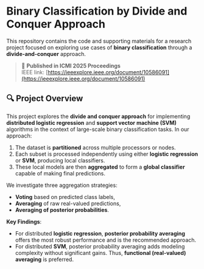 # Binary Classification by Divide and Conquer Approach

This repository contains the code and supporting materials for a research project focused on exploring use cases of **binary classification** through a **divide-and-conquer** approach.

> 📰 **Published in ICMI 2025 Proceedings**  
> IEEE link: [https://ieeexplore.ieee.org/document/10586091](https://ieeexplore.ieee.org/document/10586091)

## 🔍 Project Overview

This project explores the **divide and conquer approach** for implementing **distributed logistic regression** and **support vector machine (SVM)** algorithms in the context of large-scale binary classification tasks. In our approach:

1. The dataset is **partitioned** across multiple processors or nodes.
2. Each subset is processed independently using either **logistic regression** or **SVM**, producing local classifiers.
3. These local models are then **aggregated** to form a **global classifier** capable of making final predictions.

We investigate three aggregation strategies:
- **Voting** based on predicted class labels,
- **Averaging** of raw real-valued predictions,
- **Averaging of posterior probabilities**.

**Key Findings**:
- For distributed **logistic regression**, **posterior probability averaging** offers the most robust performance and is the recommended approach.
- For distributed **SVM**, posterior probability averaging adds modeling complexity without significant gains. Thus, **functional (real-valued) averaging** is preferred.


